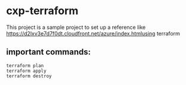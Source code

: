 # cxp-terraform
This project is a sample project to set up a reference like https://d2lxv3e7d7f0dt.cloudfront.net/azure/index.htmlusing terraform

## important commands:
```
terraform plan
terraform apply
terraform destroy
```